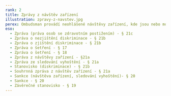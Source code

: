 ```yaml
---
rank: 2
title: Zprávy z návštěv zařízení
illustration: zpravy-z-navstev.jpg
perex: Ombudsman provádí neohlášené návštěvy zařízení, kde jsou nebo mohou být lidé omezeni na svobodě. Během návštěv ověřuje podmínky v zařízeních, zjišťuje, jak jsou respektována práva klientů. Hlavním cílem je ochrana před špatným zacházením.
eso:
  - Zpráva (práva osob se zdravotním postižením) - § 21c
  - Zpráva o nezjištění diskriminace - § 21b
  - Zpráva o zjištění diskriminace - § 21b
  - Zpráva o šetření - § 17
  - Zpráva o šetření - § 18
  - Zpráva z návštěvy zařízení - §21a
  - Zpráva ze sledování vyhoštění - § 21a
  - Stanovisko (diskriminace) - § 21b
  - Souhrnná zpráva z návštěv zařízení - § 21a
  - Sankce (návštěva zařízení, sledování vyhoštění)- § 20
  - Sankce - § 20
  - Závěrečné stanovisko - § 19
---
```

